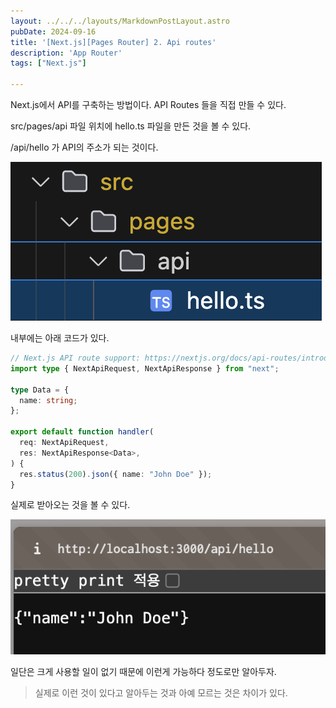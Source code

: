 ```yaml
---
layout: ../../../layouts/MarkdownPostLayout.astro
pubDate: 2024-09-16
title: '[Next.js][Pages Router] 2. Api routes'
description: 'App Router'
tags: ["Next.js"]

---
```


Next.js에서 API를 구축하는 방법이다. API Routes 들을 직접 만들 수 있다.



src/pages/api 파일 위치에 hello.ts 파일을 만든 것을 볼 수 있다.

/api/hello 가 API의 주소가 되는 것이다.

![image-20241015224352914](../images/image-20241015224352914.png)



내부에는 아래 코드가 있다.

```ts
// Next.js API route support: https://nextjs.org/docs/api-routes/introduction
import type { NextApiRequest, NextApiResponse } from "next";

type Data = {
  name: string;
};

export default function handler(
  req: NextApiRequest,
  res: NextApiResponse<Data>,
) {
  res.status(200).json({ name: "John Doe" });
}
```



실제로 받아오는 것을 볼 수 있다.

![image-20241015224505769](../images/image-20241015224505769.png)



일단은 크게 사용할 일이 없기 때문에 이런게 가능하다 정도로만 알아두자.

> 실제로 이런 것이 있다고 알아두는 것과 아예 모르는 것은 차이가 있다.